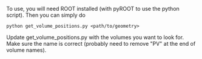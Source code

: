 To use, you will need ROOT installed (with pyROOT to use the python script). Then you can simply do 
```
python get_volume_positions.py <path/to/geometry>
```
Update get_volume_positions.py with the volumes you want to look for. Make sure the name is correct (probably need to remove "PV" at the end of volume names).
